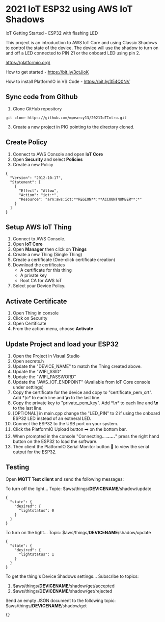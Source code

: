 # 2021 IoT ESP32 using AWS IoT Shadows

IoT Getting Started - ESP32 with flashing LED

This project is an introduction to AWS IoT Core and using Classic Shadows to control the state of the device.  The device will use the shadow to turn on and off a LED connected to PIN 21 or the onboard LED using pin 2.


https://platformio.org/

How to get started - https://bit.ly/3ctJioK

How to install PlatformIO in VS Code - https://bit.ly/354Q0NV

## Sync code from Github
1. Clone GitHub repository
```
git clone https://github.com/mpearcy13/2021IoTIntro.git
```
3. Create a new project in PIO pointing to the directory cloned.

## Create Policy
1. Connect to AWS Console and open **IoT Core**
2. Open **Security** and select **Policies**
3. Create a new Policy

```
{
  "Version": "2012-10-17",
  "Statement": [
    {
      "Effect": "Allow",
      "Action": "iot:*",
      "Resource": "arn:aws:iot:**REGION**:**ACCOUNTNUMBER**:*"
    }
  ]
}
```

## Setup AWS IoT Thing
1.  Connect to AWS Console.
2.  Open **IoT Core**
4.  Open **Manager** then click on **Things**
5.  Create a new Thing (Single Thing)
6.  Create a certificate (One-click certificate creation)
7.  Download the certificates
    * A certificate for this thing
    * A private key
    * Root CA for AWS IoT
8. Select your Device Policy.

## Activate Certificate
1. Open Thing in console
2. Click on Security
3. Open Certificate
4. From the action menu, choose **Activate**

## Update Project and load your ESP32
1. Open the Project in Visual Studio
2. Open secrets.h
3. Update the "DEVICE_NAME" to match the Thing created above.
4. Update the "WIFI_SSID"
5. Update the "WIFI_PASSWORD"
6. Update the "AWS_IOT_ENDPOINT" (Available from IoT Core console under settings)
7. Copy the certificate for the device and copy to "certificate_pem_crt".  Add **\n\** to each line and **\n** to the last line.
8. Copy the private key to "private_pem_key".  Add **\n\** to each line and **\n** to the last line.
9. [OPTIONAL] in main.cpp change the "LED_PIN" to 2 if using the onboard ESP32 LED instead of an extneral LED.
10. Connect the ESP32 to the USB port on your system.
11. Click the PlatformIO Upload button ➡️ on the bottom bar.
12. When prompted in the console "Connecting....._____....._____" press the right hand button on the ESP32 to load the software.
13. Then client the PlatformIO Serial Monitor button 🔌 to view the serial output for the ESP32.

## Testing
Open **MQTT Test client** and send the following messages:

To turn off the light...
Topic: $aws/things/**DEVICENAME**/shadow/update
```
{
  "state": {
    "desired": {
      "lightstatus": 0
    }
  }
}
```

To turn on the light...
Topic: $aws/things/**DEVICENAME**/shadow/update
```
{
  "state": {
    "desired": {
      "lightstatus": 1
    }
  }
}
```

To get the thing's Device Shadows settings...
Subscribe to topics:
  1. $aws/things/**DEVICENAME**/shadow/get/accepted
  2. $aws/things/**DEVICENAME**/shadow/get/rejected

Send an empty JSON document to the following topic:
$aws/things/**DEVICENAME**/shadow/get

```
{}
```
